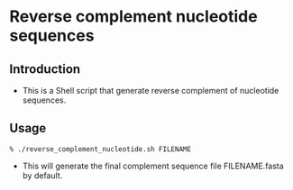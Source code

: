 # Reverse complement nucleotide sequences
## Introduction
* This is a Shell script that generate reverse complement of nucleotide sequences.

## Usage
```
% ./reverse_complement_nucleotide.sh FILENAME
```
* This will generate the final complement sequence file FILENAME.fasta by default.
